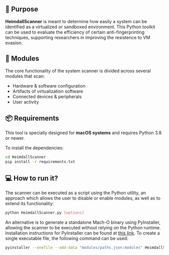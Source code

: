 ## 🧰 Purpose

**HeimdallScanner** is meant to determine how easily a system can be identified as a virtualized or sandboxed environment. This Python toolkit can be used to evaluate the efficiency of certain anti-fingerprinting techniques, supporting researchers in improving the resistence to VM evasion. 

## 📁 Modules

The core functionality of the system scanner is divided across several modules that scan:
  - Hardware & software configuration
  - Artifacts of virtualization software 
  - Connected devices & peripherals
  - User activity

## 📦 Requirements

This tool is specially designed for **macOS systems** and requires Python 3.8 or newer.

To install the dependencies:

```bash
cd HeimdallScanner
pip install -r requirements.txt
```

## 💻 How to run it?

The scanner can be executed as a script using the Python utility, an approach which allows the user to disable or enable modules, as well as to extend its functionality:
```bash
python HeimdallScanner.py [options]
```

An alternative is to generate a standalone Mach-O binary using PyInstaller, allowing the scanner to be executed without relying on the Python runtime. Installation instructions for PyInstaller can be found at [this link](https://pyinstaller.org/en/stable/installation.html). To create a single executable file, the following command can be used:
```bash
pyinstaller --onefile --add-data "modules/paths.json:modules" HeimdallScanner.py
```

